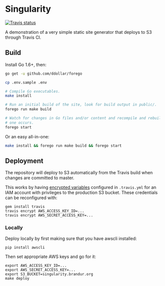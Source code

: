 # Singularity

[![Travis status](https://travis-ci.org/brandur/singularity.svg?branch=master)](https://travis-ci.org/brandur/singularity)

A demonstration of a very simple static site generator that deploys to S3
through Travis CI.

## Build

Install Go 1.6+, then:

``` sh
go get -u github.com/ddollar/forego

cp .env.sample .env

# Compile Go executables.
make install

# Run an initial build of the site, look for build output in public/.
forego run make build

# Watch for changes in Go files and/or content and recompile and rebuild when
# one occurs.
forego start
```

Or an easy all-in-one:

``` sh
make install && forego run make build && forego start
```

## Deployment

The repository will deploy to S3 automatically from the Travis build when
changes are committed to master.

This works by having [encrypted variables][travis-encrypted] configured in
`.travis.yml` for an IAM account with privileges to the production S3 bucket.
These credentials can be reconfigured with:

    gem install travis
    travis encrypt AWS_ACCESS_KEY_ID=...
    travis encrypt AWS_SECRET_ACCESS_KEY=...

### Locally

Deploy locally by first making sure that you have awscli installed:

    pip install awscli

Then set appropriate AWS keys and go for it:

    export AWS_ACCESS_KEY_ID=...
    export AWS_SECRET_ACCESS_KEY=...
    export S3_BUCKET=singularity.brandur.org
    make deploy

[travis-encrypted]: https://docs.travis-ci.com/user/environment-variables/#Encrypted-Variables
